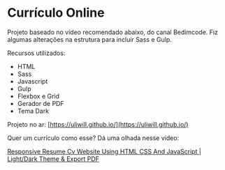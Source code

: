 # Currículo Online

Projeto baseado no vídeo recomendado abaixo, do canal Bedimcode. Fiz algumas alterações na estrutura para incluir Sass e Gulp.

Recursos utilizados:

- HTML
- Sass
- Javascript
- Gulp
- Flexbox e Grid
- Gerador de PDF
- Tema Dark

Projeto no ar:
[https://uliwill.github.io/](https://uliwill.github.io/)

Quer um currículo como esse? Dá uma olhada nesse vídeo:

[Responsive Resume Cv Website Using HTML CSS And JavaScript | Light/Dark Theme & Export PDF](https://www.youtube.com/watch?v=oYjseP_Qhv4&list=WL&index=4&t=194s)
